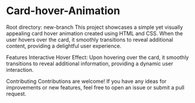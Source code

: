 # Card-hover-Animation

Root directory: new-branch
This project showcases a simple yet visually appealing card hover animation created using HTML and CSS. When the user hovers over the card, it smoothly transitions to reveal additional content, providing a delightful user experience.

Features
Interactive Hover Effect: Upon hovering over the card, it smoothly transitions to reveal additional information, providing a dynamic user interaction.


Contributing
Contributions are welcome! If you have any ideas for improvements or new features, feel free to open an issue or submit a pull request.
